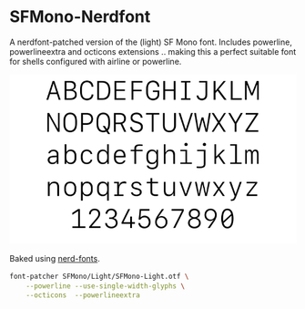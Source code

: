 # SFMono-Nerdfont

A nerdfont-patched version of the (light) SF Mono font. Includes powerline, powerlineextra and octicons extensions .. making this a perfect suitable font for shells configured with airline or powerline.

![SFMono Light Nerd Font Plus Octicons Mono](example.png)

Baked using [nerd-fonts](https://github.com/ryanoasis/nerd-fonts).

```bash
font-patcher SFMono/Light/SFMono-Light.otf \
    --powerline --use-single-width-glyphs \
    --octicons  --powerlineextra
```
